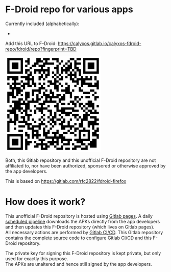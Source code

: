F-Droid repo for various apps
========================================

Currently included (alphabetically):

* 

Add this URL to F-Droid:
https://calyxos.gitlab.io/calyxos-fdroid-repo/fdroid/repo?fingerprint=TBD

[![Repo URL QRcode](fdroid/public/repo-qrcode.png)](https://calyxos.gitlab.io/calyxos-fdroid-repo/fdroid/repo?fingerprint=TBD)

Both, this Gitlab repository and this unofficial F-Droid repository
are not affiliated to, nor have been authorized, sponsored or otherwise approved by the app developers.

This is based on https://gitlab.com/rfc2822/fdroid-firefox


How does it work?
=================

This unofficial F-Droid repository is hosted using [Gitlab pages](https://about.gitlab.com/2016/04/07/gitlab-pages-setup/).
A daily [scheduled pipeline](https://docs.gitlab.com/ce/user/project/pipelines/schedules.html)
downloads the APKs directly from the app developers and then updates this F-Droid repository (which lives
on Gitlab pages).<br />
All necessary actions are performed by [Gitlab CI/CD](https://about.gitlab.com/features/gitlab-ci-cd/).
This Gitlab repository contains the complete source code to configure Gitlab CI/CD and this F-Droid repository.

The private key for signing this F-Droid repository is kept private, but only used for exactly this purpose.<br />
The APKs are unaltered and hence still signed by the app developers.

